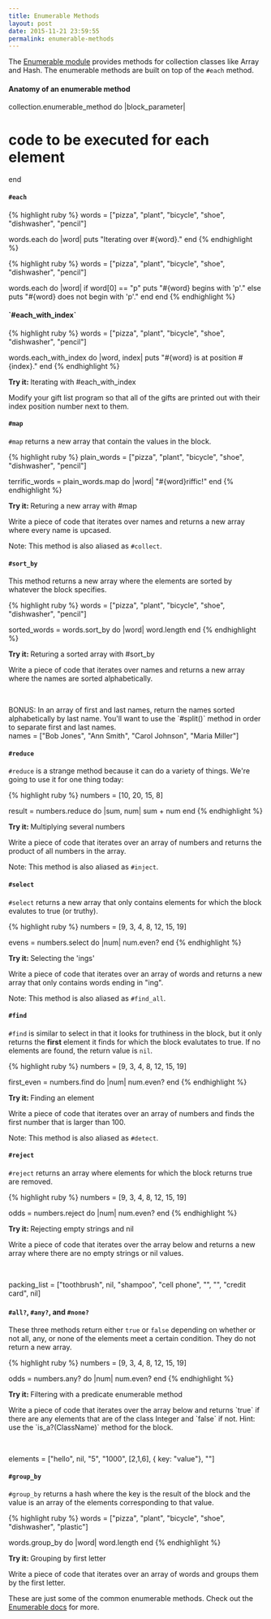 ```yaml
---
title: Enumerable Methods
layout: post
date: 2015-11-21 23:59:55
permalink: enumerable-methods
---
```


The [Enumerable module](http://ruby-doc.org/core-2.2.3/Enumerable.html) provides methods for collection classes like Array and Hash. The enumerable methods are built on top of the `#each` method. 

#### Anatomy of an enumerable method

collection.enumerable_method do |block_parameter|
  # code to be executed for each element
end

#### `#each`

{% highlight ruby %}
words = ["pizza", "plant", "bicycle", "shoe", "dishwasher", "pencil"]

words.each do |word|
  puts "Iterating over #{word}."
end
{% endhighlight %}

{% highlight ruby %}
words = ["pizza", "plant", "bicycle", "shoe", "dishwasher", "pencil"]

words.each do |word|
  if word[0] == "p"
    puts "#{word} begins with 'p'."
  else
    puts "#{word} does not begin with 'p'."
  end
end
{% endhighlight %}

<h4> `#each_with_index`</h4>

{% highlight ruby %}
words = ["pizza", "plant", "bicycle", "shoe", "dishwasher", "pencil"]

words.each_with_index do |word, index|
  puts "#{word} is at position #{index}."
end
{% endhighlight %}

<div class="card blue-grey darken-1">
  <div class="card-content white-text">
    <span class="card-title orange-text"><b>Try it: </b>Iterating with #each_with_index</span>
    <p>
      Modify your gift list program so that all of the gifts are printed out with their index position number next to them.
    </p>
  </div>
</div>

#### `#map`

`#map` returns a new array that contain the values in the block. 

{% highlight ruby %}
plain_words = ["pizza", "plant", "bicycle", "shoe", "dishwasher", "pencil"]

terrific_words = plain_words.map do |word|
  "#{word}riffic!"
end
{% endhighlight %}

<div class="card blue-grey darken-1">
  <div class="card-content white-text">
    <span class="card-title orange-text"><b>Try it: </b>Returing a new array with #map</span>
    <p>
      Write a piece of code that iterates over names and returns a new array where every name is upcased. 
    </p>
  </div>
</div>

Note: This method is also aliased as `#collect`. 

#### `#sort_by`

This method returns a new array where the elements are sorted by whatever the block specifies. 

{% highlight ruby %}
words = ["pizza", "plant", "bicycle", "shoe", "dishwasher", "pencil"]

sorted_words = words.sort_by do |word|
  word.length
end
{% endhighlight %}

<div class="card blue-grey darken-1">
  <div class="card-content white-text">
    <span class="card-title orange-text"><b>Try it: </b>Returing a sorted array with #sort_by</span>
    <p>
      Write a piece of code that iterates over names and returns a new array where the names are sorted alphabetically.
    </p>
    <br>
    <p>
      BONUS: In an array of first and last names, return the names sorted alphabetically by last name. You'll want to use the `#split()` method in order to separate first and last names.<br>
      names = ["Bob Jones", "Ann Smith", "Carol Johnson", "Maria Miller"]
    </p>
  </div>
</div>

#### `#reduce` 

`#reduce` is a strange method because it can do a variety of things. We're going to use it for one thing today:

{% highlight ruby %}
numbers = [10, 20, 15, 8]

result = numbers.reduce do |sum, num|
  sum + num
end
{% endhighlight %}

<div class="card blue-grey darken-1">
  <div class="card-content white-text">
    <span class="card-title orange-text"><b>Try it: </b>Multiplying several numbers</span>
    <p>
      Write a piece of code that iterates over an array of numbers and returns the product of all numbers in the array. 
    </p>
  </div>
</div>

Note: This method is also aliased as `#inject`.

#### `#select`

`#select` returns a new array that only contains elements for which the block evalutes to true (or truthy).

{% highlight ruby %}
numbers = [9, 3, 4, 8, 12, 15, 19]

evens = numbers.select do |num|
  num.even? 
end
{% endhighlight %}

<div class="card blue-grey darken-1">
  <div class="card-content white-text">
    <span class="card-title orange-text"><b>Try it: </b>Selecting the 'ings'</span>
    <p>
      Write a piece of code that iterates over an array of words and returns a new array that only contains words ending in "ing".  
    </p>
  </div>
</div>

Note: This method is also aliased as `#find_all`.

#### `#find`

`#find` is similar to select in that it looks for truthiness in the block, but it only returns the <b>first</b> element it finds for which the block evalutates to true. If no elements are found, the return value is `nil`.

{% highlight ruby %}
numbers = [9, 3, 4, 8, 12, 15, 19]

first_even = numbers.find do |num|
  num.even? 
end
{% endhighlight %}

<div class="card blue-grey darken-1">
  <div class="card-content white-text">
    <span class="card-title orange-text"><b>Try it: </b>Finding an element</span>
    <p>
      Write a piece of code that iterates over an array of numbers and finds the first number that is larger than 100.  
    </p>
  </div>
</div>

Note: This method is also aliased as `#detect`.

#### `#reject`

`#reject` returns an array where elements for which the block returns true are removed. 

{% highlight ruby %}
numbers = [9, 3, 4, 8, 12, 15, 19]

odds = numbers.reject do |num|
  num.even? 
end
{% endhighlight %}

<div class="card blue-grey darken-1">
  <div class="card-content white-text">
    <span class="card-title orange-text"><b>Try it: </b>Rejecting empty strings and nil</span>
    <p>
      Write a piece of code that iterates over the array below and returns a new array where there are no empty strings or nil values. 
    </p> <br>
    <p>
      packing_list = ["toothbrush", nil, "shampoo", "cell phone", "", "", "credit card", nil]
    </p>
  </div>
</div>

#### `#all?`, `#any?`, and `#none?`

These three methods return either `true` or `false` depending on whether or not all, any, or none of the elements meet a certain condition. They do not return a new array. 

{% highlight ruby %}
numbers = [9, 3, 4, 8, 12, 15, 19]

odds = numbers.any? do |num|
  num.even? 
end
{% endhighlight %}

<div class="card blue-grey darken-1">
  <div class="card-content white-text">
    <span class="card-title orange-text"><b>Try it: </b>Filtering with a predicate enumerable method</span>
    <p>
      Write a piece of code that iterates over the array below and returns `true` if there are any elements that are of the class Integer and `false` if not. Hint: use the `is_a?(ClassName)` method for the block.
    </p> <br>
    <p>
      elements = ["hello", nil, "5", "1000", [2,1,6], { key: "value"}, ""]
    </p>
  </div>
</div>

#### `#group_by`

`#group_by` returns a hash where the key is the result of the block and the value is an array of the elements corresponding to that value. 

{% highlight ruby %}
words = ["pizza", "plant", "bicycle", "shoe", "dishwasher", "plastic"]

words.group_by do |word|
  word.length
end
{% endhighlight %}

<div class="card blue-grey darken-1">
  <div class="card-content white-text">
    <span class="card-title orange-text"><b>Try it: </b>Grouping by first letter</span>
    <p>
      Write a piece of code that iterates over an array of words and groups them by the first letter.  
    </p>
  </div>
</div>

These are just some of the common enumerable methods. Check out the [Enumerable docs](http://ruby-doc.org/core-2.2.3/Enumerable.html) for more. 
